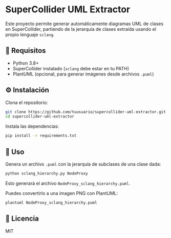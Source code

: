 
# SuperCollider UML Extractor

Este proyecto permite generar automáticamente diagramas UML de clases en SuperCollider, 
partiendo de la jerarquía de clases extraída usando el propio lenguaje `sclang`.

## 🚀 Requisitos

- Python 3.8+
- SuperCollider instalado (`sclang` debe estar en tu PATH)
- PlantUML (opcional, para generar imágenes desde archivos `.puml`)

## ⚙️ Instalación

Clona el repositorio:

```bash
git clone https://github.com/tuusuario/supercollider-uml-extractor.git
cd supercollider-uml-extractor
```

Instala las dependencias:

```bash
pip install -r requirements.txt
```

## 🧪 Uso

Genera un archivo `.puml` con la jerarquía de subclases de una clase dada:

```bash
python sclang_hierarchy.py NodeProxy
```

Esto generará el archivo `NodeProxy_sclang_hierarchy.puml`.

Puedes convertirlo a una imagen PNG con PlantUML:

```bash
plantuml NodeProxy_sclang_hierarchy.puml
```

## 📄 Licencia

MIT
